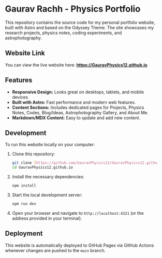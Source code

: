 # Gaurav Rachh - Physics Portfolio

This repository contains the source code for my personal portfolio website, built with Astro and based on the Odyssey Theme. The site showcases my research projects, physics notes, coding experiments, and astrophotography.

## Website Link

You can view the live website here: **https://GauravPhysics12.github.io**

## Features

* **Responsive Design:** Looks great on desktops, tablets, and mobile devices.
* **Built with Astro:** Fast performance and modern web features.
* **Content Sections:** Includes dedicated pages for Projects, Physics Notes, Codes, Blog/Ideas, Astrophotography Gallery, and About Me.
* **Markdown/MDX Content:** Easy to update and add new content.

## Development

To run this website locally on your computer:

1.  Clone this repository:
    ```bash
    git clone [https://github.com/GauravPhysics12/GauravPhysics12.github.io.git](https://github.com/GauravPhysics12/GauravPhysics12.github.io.git)
    cd GauravPhysics12.github.io
    ```
2.  Install the necessary dependencies:
    ```bash
    npm install
    ```
3.  Start the local development server:
    ```bash
    npm run dev
    ```
4.  Open your browser and navigate to `http://localhost:4321` (or the address provided in your terminal).

## Deployment

This website is automatically deployed to GitHub Pages via GitHub Actions whenever changes are pushed to the `main` branch.
